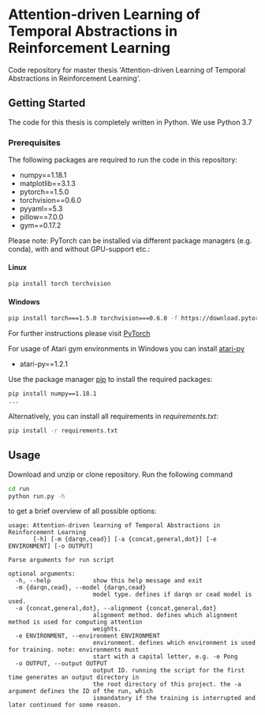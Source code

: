 # Attention-driven Learning of Temporal Abstractions in Reinforcement Learning

Code repository for master thesis 'Attention-driven Learning of Temporal Abstractions in Reinforcement Learning'.

## Getting Started

The code for this thesis is completely written in Python. We use Python 3.7

### Prerequisites

The following packages are required to run the code in this repository:

* numpy==1.18.1
* matplotlib==3.1.3
* pytorch==1.5.0
* torchvision==0.6.0
* pyyaml==5.3
* pillow==7.0.0
* gym==0.17.2

Please note: PyTorch can be installed via different package managers (e.g. conda), with and without GPU-support etc.:

#### Linux

```bash
pip install torch torchvision
```

#### Windows
```bash
pip install torch===1.5.0 torchvision===0.6.0 -f https://download.pytorch.org/whl/torch_stable.html
```

For further instructions please visit [PyTorch](https://pytorch.org/)

For usage of Atari gym environments in Windows you can install [atari-py](https://github.com/openai/atari-py)
- atari-py==1.2.1

Use the package manager [pip](https://pip.pypa.io/en/stable/) to install the required packages:

```bash
pip install numpy==1.18.1
...
```

Alternatively, you can install all requirements in *requirements.txt*:

```bash
pip install -r requirements.txt
```

## Usage

Download and unzip or clone repository. Run the following command

```bash
cd run
python run.py -h
```

to get a brief overview of all possible options:

```
usage: Attention-driven learning of Temporal Abstractions in Reinforcement Learning
       [-h] [-m {darqn,cead}] [-a {concat,general,dot}] [-e ENVIRONMENT] [-o OUTPUT]

Parse arguments for run script

optional arguments:
  -h, --help            show this help message and exit
  -m {darqn,cead}, --model {darqn,cead}
                        model type. defines if darqn or cead model is used.
  -a {concat,general,dot}, --alignment {concat,general,dot}
                        alignment method. defines which alignment method is used for computing attention
                        weights.
  -e ENVIRONMENT, --environment ENVIRONMENT
                        environment. defines which environment is used for training. note: environments must
                        start with a capital letter, e.g. -e Pong
  -o OUTPUT, --output OUTPUT
                        output ID. running the script for the first time generates an output directory in
                        the root directory of this project. the -a argument defines the ID of the run, which
                        ismandatory if the training is interrupted and later continued for some reason.

```
